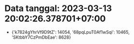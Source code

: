 # Data tanggal: 2023-03-13 20:02:26.378701+07:00

* {'k7824gYhrVf9D9tZ': 14054, '68pqLpuT0Af1wSqi': 10465, 'SKtbbY7CzPmDbEae': 8628}
